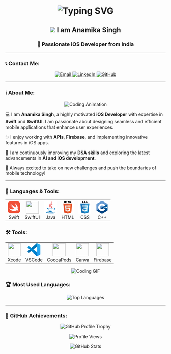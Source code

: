 <h1 align="center">
  <a href="#" style="text-decoration: none;">
    <img src="https://readme-typing-svg.herokuapp.com?font=Fira+Code&size=22&duration=2000&pause=1000&color=F75C7E&center=true&vCenter=true&width=500&lines=Hi+%F0%9F%91%8B%2C+I'm+Anamika+Singh;Passionate+iOS+App+Developer;Building+Scalable+and+Innovative+Apps" alt="Typing SVG" />
  </a>
</h1>
<h2 align="center">
  <img src="https://media.giphy.com/media/hvRJCLFzcasrR4ia7z/giphy.gif" width="30">  I am Anamika Singh
</h2>
<h3 align="center">🚀 Passionate iOS Developer from India</h3>

---

### 📞 Contact Me:
<p align="center">
  <a href="mailto:your-anamikas2027@gmail.com">
    <img src="https://img.shields.io/badge/Email-D14836?style=for-the-badge&logo=gmail&logoColor=white" alt="Email"/>
  </a>
  <a href="https://linkedin.com/in/"anamika-singh2018" target="_blank">
    <img src="https://img.shields.io/badge/LinkedIn-0077B5?style=for-the-badge&logo=linkedin&logoColor=white" alt="LinkedIn"/>
  </a>
  <a href="https://github.com/https-anamika" target="_blank">
    <img src="https://img.shields.io/badge/GitHub-181717?style=for-the-badge&logo=github&logoColor=white" alt="GitHub"/>
  </a>
</p>

---

### ℹ️ About Me:
<p align="center">
  <img src="https://media.giphy.com/media/ZVik7pBtu9dNS/giphy.gif" width="250" alt="Coding Animation">
</p>

💻 I am **Anamika Singh**, a highly motivated **iOS Developer** with expertise in **Swift** and **SwiftUI**. I am passionate about designing seamless and efficient mobile applications that enhance user experiences.

✨ I enjoy working with **APIs**, **Firebase**, and implementing innovative features in iOS apps.

🧩 I am continuously improving my **DSA skills** and exploring the latest advancements in **AI and iOS development**.

🌟 Always excited to take on new challenges and push the boundaries of mobile technology!

---

### 💪 Languages & Tools:
<div align="center">
  <table>
    <tr>
      <td align="center"><img src="https://raw.githubusercontent.com/devicons/devicon/master/icons/swift/swift-original.svg" width="40" height="40"/><br>Swift</td>
      <td align="center"><img src="https://upload.wikimedia.org/wikipedia/commons/9/9d/SwiftUI_logo.svg" width="40" height="40"/><br>SwiftUI</td>
      <td align="center"><img src="https://raw.githubusercontent.com/devicons/devicon/master/icons/java/java-original.svg" width="40" height="40"/><br>Java</td>
      <td align="center"><img src="https://raw.githubusercontent.com/devicons/devicon/master/icons/html5/html5-original-wordmark.svg" width="40" height="40"/><br>HTML</td>
      <td align="center"><img src="https://raw.githubusercontent.com/devicons/devicon/master/icons/css3/css3-original-wordmark.svg" width="40" height="40"/><br>CSS</td>
      <td align="center"><img src="https://raw.githubusercontent.com/devicons/devicon/master/icons/cplusplus/cplusplus-original.svg" width="40" height="40"/><br>C++</td>
    </tr>
  </table>
</div>

### 🛠 Tools:
<div align="center">
  <table>
    <tr>
      <td align="center"><img src="https://upload.wikimedia.org/wikipedia/en/3/31/Xcode_14_icon.png" width="40" height="40"/><br>Xcode</td>
      <td align="center"><img src="https://raw.githubusercontent.com/devicons/devicon/master/icons/vscode/vscode-original.svg" width="40" height="40"/><br>VSCode</td>
      <td align="center"><img src="https://avatars.githubusercontent.com/u/1189710?s=200&v=4" width="40" height="40"/><br>CocoaPods</td>
      <td align="center"><img src="https://upload.wikimedia.org/wikipedia/commons/0/08/Canva_icon_2021.svg" width="40" height="40"/><br>Canva</td>
      <td align="center"><img src="https://www.vectorlogo.zone/logos/firebase/firebase-icon.svg" width="40" height="40"/><br>Firebase</td>
    </tr>
  </table>
</div>

<p align="center">
  <img src="https://media.giphy.com/media/qgQUggAC3Pfv687qPC/giphy.gif" width="400" alt="Coding GIF">
</p>

### 🏆 Most Used Languages:
<p align="center">
  <img src="https://github-readme-stats.vercel.app/api/top-langs?username=https-anamika&show_icons=true&locale=en&layout=compact&langs_count=4&hide=javascript&include_swiftui=true" alt="Top Languages" />
</p>


---

### 🏅 GitHub Achievements:
<p align="center">
  <img src="https://github-profile-trophy.vercel.app/?username=https-anamika" alt="GitHub Profile Trophy" />
</p>

<p align="center">
  <img src="https://komarev.com/ghpvc/?username=https-anamika&label=Profile%20views&color=0e75b6&style=flat" alt="Profile Views" />
</p>

<p align="center">
  <img src="https://github-readme-stats.vercel.app/api?username=https-anamika&show_icons=true&locale=en" alt="GitHub Stats" />
</p>



